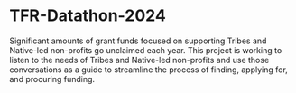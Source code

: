 # TFR-Datathon-2024
Significant amounts of grant funds focused on supporting Tribes and Native-led non-profits go unclaimed each year. This project is working to listen to the needs of Tribes and Native-led non-profits and use those conversations as a guide to streamline the process of finding, applying for, and procuring funding.
